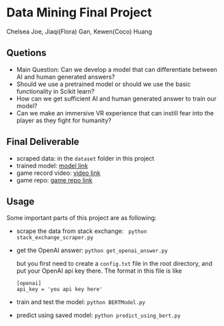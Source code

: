 # Data Mining Final Project

Chelsea Joe, Jiaqi(Flora) Gan, Kewen(Coco) Huang

## Quetions
- Main Question: Can we develop a model that can differentiate between AI and human generated answers?
- Should we use a pretrained model or should we use the basic functionality in Scikit learn?
- How can we get sufficient AI and human generated answer to train our model?
- Can we make an immersive VR experience that can instill fear into the player as they fight for humanity?


## Final Deliverable
- scraped data: in the `dataset` folder in this project
- trained model: [model link]()
- game record video: [video link](https://drive.google.com/file/d/1yMtKrH_1vQNTIWOQPleaeZu5j9gJtD7W/view?usp=sharing)
- game repo: [game repo link]()

## Usage
Some important parts of this project are as following:
- scrape the data from stack exchange: ` python stack_exchange_scraper.py`
- get the OpenAI answer: `python get_openai_answer.py`
        
    but you first need to create a `config.txt` file in the root directory, and put your OpenAI api key there. The format in this file is like
    ```
    [openai]
    api_key = 'you api key here'
    ```
- train and test the model: `python BERTModel.py`
- predict using saved model: `python predict_using_bert.py`
